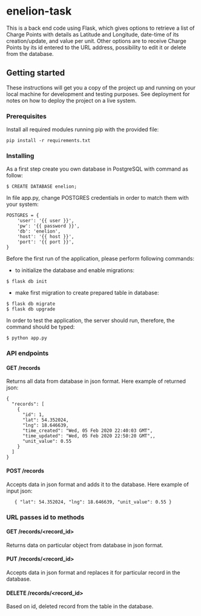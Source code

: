 # enelion-task

This is a back end code using Flask, which gives options to retrieve a list of 
Charge Points with details as Latitude and Longitude, date-time of its creation/update, 
and value per unit. Other options are to receive Charge Points by its id entered 
to the URL address, possibility to edit it or delete from the database.

## Getting started

These instructions will get you a copy of the project up and running on your local machine for development and testing purposes. See deployment for notes on how to deploy the project on a live system.

### Prerequisites

Install all required modules running pip with the provided file:

```
pip install -r requirements.txt
```

### Installing

As a first step create you own database in PostgreSQL with command as follow:

```
$ CREATE DATABASE enelion;
```

In file app.py, change POSTGRES credentials in order to match them with your system:
```
POSTGRES = {
    'user': '{{ user }}',
    'pw': '{{ password }}',
    'db': 'enelion',
    'host': '{{ host }}',
    'port': '{{ port }}',
}
``` 

Before the first run of the application, please perform following commands:

   - to initialize the database and enable migrations:
```
$ flask db init
```

   - make first migration to create prepared table in database:
```
$ flask db migrate
$ flask db upgrade
```

In order to test the application, the server should run, therefore, the command should be typed:

```
$ python app.py
```


### API endpoints

#### GET /records
Returns all data from database in json format.
Here example of returned json:
```
{
  "records": [
    {
      "id": 1, 
      "lat": 54.352024, 
      "lng": 18.646639, 
      "time_created": "Wed, 05 Feb 2020 22:40:03 GMT", 
      "time_updated": "Wed, 05 Feb 2020 22:50:20 GMT",, 
      "unit_value": 0.55
    }
  ]
}
```
#### POST /records
Accepts data in json format and adds it to the database.
Here example of input json:

`    { "lat": 54.352024, "lng": 18.646639, "unit_value": 0.55 } `

### URL passes id to methods

#### GET /records/<record_id>
Returns data on particular object from database in json format.

#### PUT /records/<record_id>
Accepts data in json format and replaces it for particular record in the database.

#### DELETE /records/<record_id>
Based on id, deleted record from the table in the database.
